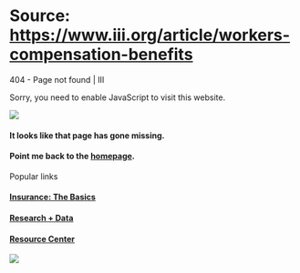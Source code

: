 # Source: https://www.iii.org/article/workers-compensation-benefits

404 - Page not found | III

Sorry, you need to enable JavaScript to visit this website.

![](/sites/all/themes/iii_responsive/images/404-mutt.png)

#### It looks like that page has gone missing.

#### Point me back to the [homepage](/).

Popular links

#### [Insurance: The Basics](/insurance-basics)

#### [Research + Data](/research-data)

#### [Resource Center](/resource-center)

 ![](https://px.ads.linkedin.com/collect/?pid=80820&fmt=gif)